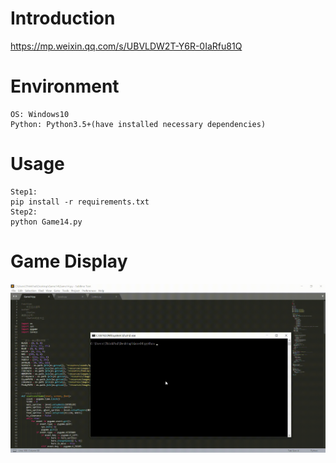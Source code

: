 # Introduction
https://mp.weixin.qq.com/s/UBVLDW2T-Y6R-0IaRfu81Q

# Environment
```
OS: Windows10
Python: Python3.5+(have installed necessary dependencies)
```

# Usage
```
Step1:
pip install -r requirements.txt
Step2:
python Game14.py
```

# Game Display
![giphy](demonstration/running.gif)